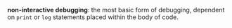 **non-interactive debugging**: the most basic form of debugging, dependent on `print` or `log` statements placed within the body of code.

